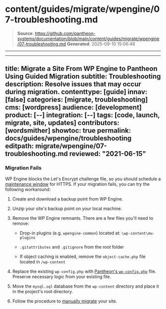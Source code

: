 # content/guides/migrate/wpengine/07-troubleshooting.md

> **Source**: https://github.com/pantheon-systems/documentation/blob/main/content/guides/migrate/wpengine/07-troubleshooting.md
> **Generated**: 2025-09-10 15:06:48

---

---
title: Migrate a Site From WP Engine to Pantheon Using Guided Migration
subtitle: Troubleshooting
description: Resolve issues that may occur during migration.
contenttype: [guide]
innav: [false]
categories: [migrate, troubleshooting]
cms: [wordpress]
audience: [development]
product: [--]
integration: [--]
tags: [code, launch, migrate, site, updates]
contributors: [wordsmither]
showtoc: true
permalink: docs/guides/wpengine/troubleshooting
editpath: migrate/wpengine/07-troubleshooting.md
reviewed: "2021-06-15"
---

<Partial file="migrate/troubleshooting-migrate-general.md" />

### Migration Fails

WP Engine blocks the Let's Encrypt challenge file, so you should schedule a [maintenance window](/guides/launch/domains/#maintenance-window) for HTTPS. If your migration fails, you can try the following workaround:

1. Create and download a backup point from WP Engine.

2. Unzip your site's backup point on your local machine.

3. Remove the WP Engine remnants. There are a few files you'll need to remove:

   - Drop-in plugins (e.g. `wpengine-common`) located at: `\wp-content\mu-plugins`

   - `.gitattributes` and `.gitignore` from the root folder

   - If object caching is enabled, remove the `object-cache.php` file located in `/wp-content`

4. Replace the existing `wp-config.php` with [Pantheon's `wp-config.php`](https://github.com/pantheon-systems/WordPress/blob/default/wp-config.php) file. Preserve necessary logic from your existing file.

5. Move the `mysql.sql` database from the `wp-content` directory and place it in the project's root directory.

6. Follow the procedure to [manually migrate](/migrate-manual) your site.

<Partial file="migrate/troubleshooting-wordpress.md" />
